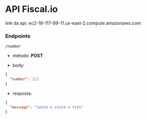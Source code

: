 # API Fiscal.io

link da api: ec2-18-117-89-11.us-east-2.compute.amazonaws.com

### Endpoints

```
/number
```

- método: **POST**

- body:

```json
{
  "number": 123
}
```

- resposta:

```json
{
  "message": "cento e vinte e três"
}
```
